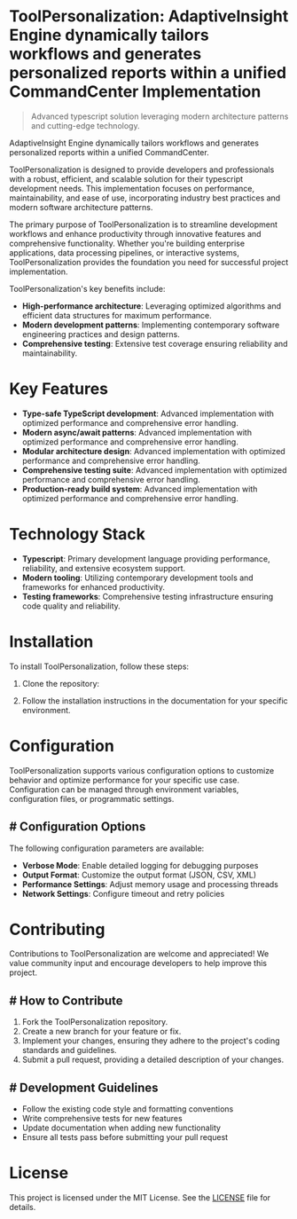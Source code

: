 <!-- fallback_ToolPersonalization_20250805181219_35706 -->

# ToolPersonalization: AdaptiveInsight Engine dynamically tailors workflows and generates personalized reports within a unified CommandCenter Implementation
> Advanced typescript solution leveraging modern architecture patterns and cutting-edge technology.

AdaptiveInsight Engine dynamically tailors workflows and generates personalized reports within a unified CommandCenter.

ToolPersonalization is designed to provide developers and professionals with a robust, efficient, and scalable solution for their typescript development needs. This implementation focuses on performance, maintainability, and ease of use, incorporating industry best practices and modern software architecture patterns.

The primary purpose of ToolPersonalization is to streamline development workflows and enhance productivity through innovative features and comprehensive functionality. Whether you're building enterprise applications, data processing pipelines, or interactive systems, ToolPersonalization provides the foundation you need for successful project implementation.

ToolPersonalization's key benefits include:

* **High-performance architecture**: Leveraging optimized algorithms and efficient data structures for maximum performance.
* **Modern development patterns**: Implementing contemporary software engineering practices and design patterns.
* **Comprehensive testing**: Extensive test coverage ensuring reliability and maintainability.

# Key Features

* **Type-safe TypeScript development**: Advanced implementation with optimized performance and comprehensive error handling.
* **Modern async/await patterns**: Advanced implementation with optimized performance and comprehensive error handling.
* **Modular architecture design**: Advanced implementation with optimized performance and comprehensive error handling.
* **Comprehensive testing suite**: Advanced implementation with optimized performance and comprehensive error handling.
* **Production-ready build system**: Advanced implementation with optimized performance and comprehensive error handling.

# Technology Stack

* **Typescript**: Primary development language providing performance, reliability, and extensive ecosystem support.
* **Modern tooling**: Utilizing contemporary development tools and frameworks for enhanced productivity.
* **Testing frameworks**: Comprehensive testing infrastructure ensuring code quality and reliability.

# Installation

To install ToolPersonalization, follow these steps:

1. Clone the repository:


2. Follow the installation instructions in the documentation for your specific environment.

# Configuration

ToolPersonalization supports various configuration options to customize behavior and optimize performance for your specific use case. Configuration can be managed through environment variables, configuration files, or programmatic settings.

## # Configuration Options

The following configuration parameters are available:

* **Verbose Mode**: Enable detailed logging for debugging purposes
* **Output Format**: Customize the output format (JSON, CSV, XML)
* **Performance Settings**: Adjust memory usage and processing threads
* **Network Settings**: Configure timeout and retry policies

# Contributing

Contributions to ToolPersonalization are welcome and appreciated! We value community input and encourage developers to help improve this project.

## # How to Contribute

1. Fork the ToolPersonalization repository.
2. Create a new branch for your feature or fix.
3. Implement your changes, ensuring they adhere to the project's coding standards and guidelines.
4. Submit a pull request, providing a detailed description of your changes.

## # Development Guidelines

* Follow the existing code style and formatting conventions
* Write comprehensive tests for new features
* Update documentation when adding new functionality
* Ensure all tests pass before submitting your pull request

# License

This project is licensed under the MIT License. See the [LICENSE](https://github.com/coralnws/ToolPersonalization/blob/main/LICENSE) file for details.
